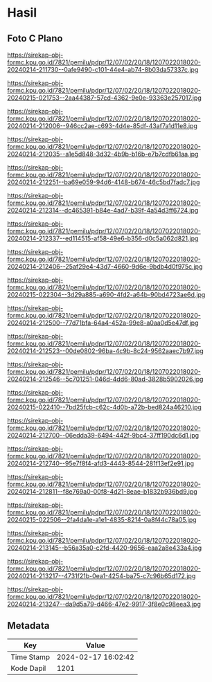 # Hasil

## Foto C Plano

https://sirekap-obj-formc.kpu.go.id/7821/pemilu/pdpr/12/07/02/20/18/1207022018020-20240214-211730--0afe9490-c101-44e4-ab74-8b03da57337c.jpg

https://sirekap-obj-formc.kpu.go.id/7821/pemilu/pdpr/12/07/02/20/18/1207022018020-20240215-021753--2aa44387-57cd-4362-9e0e-93363e257017.jpg

https://sirekap-obj-formc.kpu.go.id/7821/pemilu/pdpr/12/07/02/20/18/1207022018020-20240214-212006--946cc2ae-c693-4d4e-85df-43af7a1d11e8.jpg

https://sirekap-obj-formc.kpu.go.id/7821/pemilu/pdpr/12/07/02/20/18/1207022018020-20240214-212035--a1e5d848-3d32-4b9b-b16b-e7b7cdfb61aa.jpg

https://sirekap-obj-formc.kpu.go.id/7821/pemilu/pdpr/12/07/02/20/18/1207022018020-20240214-212251--ba69e059-94d6-4148-b674-46c5bd7fadc7.jpg

https://sirekap-obj-formc.kpu.go.id/7821/pemilu/pdpr/12/07/02/20/18/1207022018020-20240214-212314--dc465391-b84e-4ad7-b39f-4a54d3ff6724.jpg

https://sirekap-obj-formc.kpu.go.id/7821/pemilu/pdpr/12/07/02/20/18/1207022018020-20240214-212337--ed114515-af58-49e6-b356-d0c5a062d821.jpg

https://sirekap-obj-formc.kpu.go.id/7821/pemilu/pdpr/12/07/02/20/18/1207022018020-20240214-212406--25af29e4-43d7-4660-9d6e-9bdb4d0f975c.jpg

https://sirekap-obj-formc.kpu.go.id/7821/pemilu/pdpr/12/07/02/20/18/1207022018020-20240215-022304--3d29a885-a690-4fd2-a64b-90bd4723ae6d.jpg

https://sirekap-obj-formc.kpu.go.id/7821/pemilu/pdpr/12/07/02/20/18/1207022018020-20240214-212500--77d71bfa-64a4-452a-99e8-a0aa0d5e47df.jpg

https://sirekap-obj-formc.kpu.go.id/7821/pemilu/pdpr/12/07/02/20/18/1207022018020-20240214-212523--00de0802-96ba-4c9b-8c24-9562aaec7b97.jpg

https://sirekap-obj-formc.kpu.go.id/7821/pemilu/pdpr/12/07/02/20/18/1207022018020-20240214-212546--5c701251-046d-4dd6-80ad-3828b5902026.jpg

https://sirekap-obj-formc.kpu.go.id/7821/pemilu/pdpr/12/07/02/20/18/1207022018020-20240215-022410--7bd25fcb-c62c-4d0b-a72b-bed824a46210.jpg

https://sirekap-obj-formc.kpu.go.id/7821/pemilu/pdpr/12/07/02/20/18/1207022018020-20240214-212700--06edda39-6494-442f-9bc4-37ff190dc6d1.jpg

https://sirekap-obj-formc.kpu.go.id/7821/pemilu/pdpr/12/07/02/20/18/1207022018020-20240214-212740--95e7f8f4-afd3-4443-8544-281f13ef2e91.jpg

https://sirekap-obj-formc.kpu.go.id/7821/pemilu/pdpr/12/07/02/20/18/1207022018020-20240214-212811--f8e769a0-00f8-4d21-8eae-b1832b936bd9.jpg

https://sirekap-obj-formc.kpu.go.id/7821/pemilu/pdpr/12/07/02/20/18/1207022018020-20240215-022506--2fa4da1e-a1e1-4835-8214-0a8f44c78a05.jpg

https://sirekap-obj-formc.kpu.go.id/7821/pemilu/pdpr/12/07/02/20/18/1207022018020-20240214-213145--b56a35a0-c2fd-4420-9656-eaa2a8e433a4.jpg

https://sirekap-obj-formc.kpu.go.id/7821/pemilu/pdpr/12/07/02/20/18/1207022018020-20240214-213217--4731f21b-0ea1-4254-ba75-c7c96b65d172.jpg

https://sirekap-obj-formc.kpu.go.id/7821/pemilu/pdpr/12/07/02/20/18/1207022018020-20240214-213247--da9d5a79-d466-47e2-9917-3f8e0c98eea3.jpg


## Metadata

| Key        | Value               |
| ---------- | ------------------- |
| Time Stamp | 2024-02-17 16:02:42 |
| Kode Dapil | 1201                |



